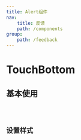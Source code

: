 ```yaml
---
title: Alert组件
nav:
    title: 反馈
    path: /components
group:
    path: /feedback
---
```


# TouchBottom

## 基本使用
<code src='./demo/index1.jsx'>

## 设置样式
<code src='./demo/index2.jsx'>

<API src='./index.tsx'>